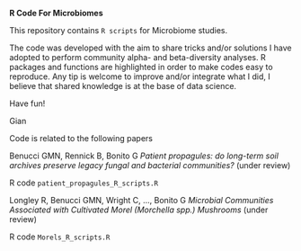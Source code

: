 __R Code For Microbiomes__

This repository contains `R scripts` for Microbiome studies.<br>

The code was developed with the aim to share tricks and/or solutions I have adopted to perform community alpha- and beta-diversity analyses. R packages and functions are highlighted in order to make codes easy to reproduce. Any tip is welcome to improve and/or integrate what I did, I believe that shared knowledge is at the base of data science.<br>

Have fun!<br>

Gian<br>

Code is related to the following papers<br>

Benucci GMN, Rennick B, Bonito G *Patient propagules: do long-term soil archives preserve legacy fungal and bacterial communities?*  (under review)<br>

R code `patient_propagules_R_scripts.R`<br>

Longley R, Benucci GMN, Wright C, ..., Bonito G  *Microbial Communities Associated with Cultivated Morel (Morchella spp.) Mushrooms* (under review)<br>

R code `Morels_R_scripts.R`<br>








